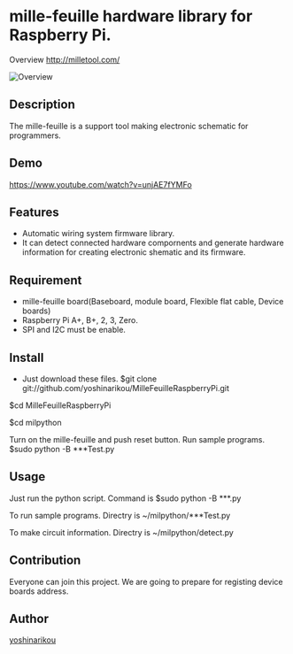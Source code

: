 mille-feuille hardware library for Raspberry Pi.
====
Overview
http://milletool.com/

![Overview](http://milletool.com/img/HardAll.jpg)


## Description
The mille-feuille is a support tool making electronic schematic for programmers.

## Demo
https://www.youtube.com/watch?v=unjAE7fYMFo

## Features
- Automatic wiring system firmware library.
- It can detect connected hardware compornents and generate hardware information for creating electronic shematic and its firmware.

## Requirement
- mille-feuille board(Baseboard, module board, Flexible flat cable, Device boards)
- Raspberry Pi A+, B+, 2, 3, Zero.
- SPI and I2C must be enable.

## Install
- Just download these files. 
$git clone git://github.com/yoshinarikou/MilleFeuilleRaspberryPi.git

$cd MilleFeuilleRaspberryPi

$cd milpython

Turn on the mille-feuille and push reset button.
Run sample programs.
$sudo python -B ***Test.py

## Usage
Just run the python script.
Command is $sudo python -B ***.py

To run sample programs.
Directry is ~/milpython/***Test.py

To make circuit information. 
Directry is ~/milpython/detect.py 

## Contribution
Everyone can join this project.
We are going to prepare for registing device boards address.

## Author

[yoshinarikou](https://github.com/yoshinarikou)
